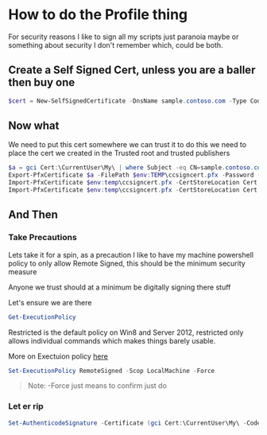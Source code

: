 # How to do the Profile thing

For security reasons I like to sign all my scripts just paranoia maybe or something about security I don't remember which, could be both. 

##  Create a Self Signed Cert, unless you are a baller then buy one

```powershell
$cert = New-SelfSignedCertificate -DnsName sample.contoso.com -Type CodeSigning -CertStoreLocation Cert:\CurrentUser\My
```

## Now what

We need to put this cert somewhere we can trust it to do this we need to place the cert we created in the Trusted root and trusted publishers

```powershell
$a = gci Cert:\CurrentUser\My\ | where Subject -eq CN=sample.contoso.com
Export-PfxCertificate $a -FilePath $env:TEMP\ccsigncert.pfx -Password (ConvertTo-SecureString "pass@word1" -Force -AsPlainText)
Import-PfxCertificate $env:temp\ccsigncert.pfx -CertStoreLocation Cert:\LocalMachine\Trust
Import-PfxCertificate $env:temp\ccsigncert.pfx -CertStoreLocation Cert:\LocalMachine\TrustedPublisher
```

## And Then

### Take Precautions 

Lets take it for a spin, as a precaution I like to have my machine powershell policy to only allow Remote Signed, this should be the minimum security measure

Anyone we trust should at a minimum be digitally signing there stuff

Let's ensure we are there

```powershell
Get-ExecutionPolicy
``` 

Restricted is the default policy on Win8 and Server 2012, restricted only allows individual commands which makes things barely usable. 

More on Exectuion policy [here](https://docs.microsoft.com/en-us/powershell/module/microsoft.powershell.core/about/about_execution_policies?view=powershell-6&viewFallbackFrom=powershell-Microsoft.PowerShell.Core)

```powershell 
Set-ExecutionPolicy RemoteSigned -Scop LocalMachine -Force
```

> Note:  -Force just means to confirm just do

### Let er rip

```powershell
Set-AuthenticodeSignature -Certificate (gci Cert:\CurrentUser\My\ -CodeSigningCert ) -FilePath .\Microsoft.PowerShell_profile.ps1
```